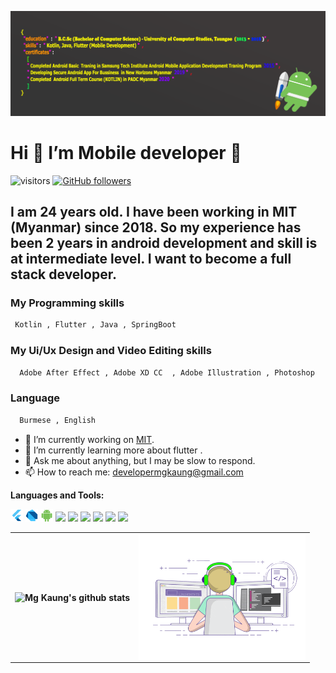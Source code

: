 [![Believe Developer.](https://github.com/dev-mgkaung/dev-mgkaung/blob/master/mycovers_photo.png)](https://play.google.com/store/apps/developer?id=Believe+Developer)

# Hi 👋  I’m  Mobile developer  👋
 ![visitors](https://visitor-badge.glitch.me/badge?page_id=page.id)
 [![GitHub followers](https://img.shields.io/github/followers/dev-mgkaung.svg?style=social&label=Follow)](https://github.com/dev-mgkaung?tab=followers)
## I am 24 years old. I have been working in MIT (Myanmar) since 2018. So my experience has been 2 years in android development and skill is at intermediate level. I want to become a full stack developer. 
### My Programming skills
```python
 Kotlin , Flutter , Java , SpringBoot
```
### My Ui/Ux Design and Video Editing skills
```python
  Adobe After Effect , Adobe XD CC  , Adobe Illustration , Photoshop
```
### Language
```python
  Burmese , English
```

- 🔭 I’m currently working on [MIT](http://www.mit.com.mm/).
- 🌱 I’m currently learning more about  flutter .
- 💬 Ask me about anything, but I may be slow to respond.
- 📫 How to reach me: developermgkaung@gmail.com

**Languages and Tools:**  

<code><img height="20" src="https://raw.githubusercontent.com/github/explore/80688e429a7d4ef2fca1e82350fe8e3517d3494d/topics/flutter/flutter.png"></code>
<code><img height="20" src="https://raw.githubusercontent.com/github/explore/80688e429a7d4ef2fca1e82350fe8e3517d3494d/topics/dart/dart.png"></code>
<code><img height="20" src="https://raw.githubusercontent.com/github/explore/80688e429a7d4ef2fca1e82350fe8e3517d3494d/topics/android/android.png"></code>
<code><img height="20" src="https://cdn.worldvectorlogo.com/logos/kotlin-1.svg"></code>
<code><img height="20" src="https://image.flaticon.com/icons/png/512/226/226777.png"></code>
<code><img height="20" src="https://assets.toptal.io/uploads/blog/category/logo/59/spring.png"></code>
<code><img height="20" src="https://d2eip9sf3oo6c2.cloudfront.net/tags/images/000/000/256/square_480/nodejslogo.png"></code>
<code><img height="20" src="https://upload.wikimedia.org/wikipedia/commons/thumb/c/c2/Adobe_XD_CC_icon.svg/1200px-Adobe_XD_CC_icon.svg.png"></code>
<code><img height="20" src="https://encrypted-tbn0.gstatic.com/images?q=tbn%3AANd9GcR3aOGYknSR_NQQRLZXKaezqpYRu7a4b8nUcg&usqp=CAU"></code>   

<table style="width:100%">
  <tr>
    <th><img src="https://github-readme-stats.vercel.app/api?username=dev-mgkaung&show_icons=true&theme=light&line_height=26" alt="Mg Kaung's github stats" /></th>
    <th><img align='right' src="https://github.com/dev-mgkaung/dev-mgkaung/blob/master/work.gif?raw=true" height="200" ></th>
  </tr>
</table>


